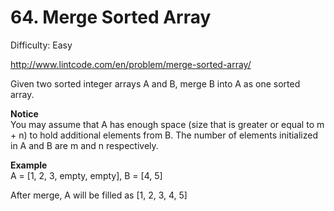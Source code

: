 # 64. Merge Sorted Array

Difficulty: Easy

http://www.lintcode.com/en/problem/merge-sorted-array/

Given two sorted integer arrays A and B, merge B into A as one sorted array.

**Notice**  
You may assume that A has enough space (size that is greater or equal to m + n) to hold additional elements from B. The number of elements initialized in A and B are m and n respectively.

**Example**  
A = [1, 2, 3, empty, empty], B = [4, 5]

After merge, A will be filled as [1, 2, 3, 4, 5]
